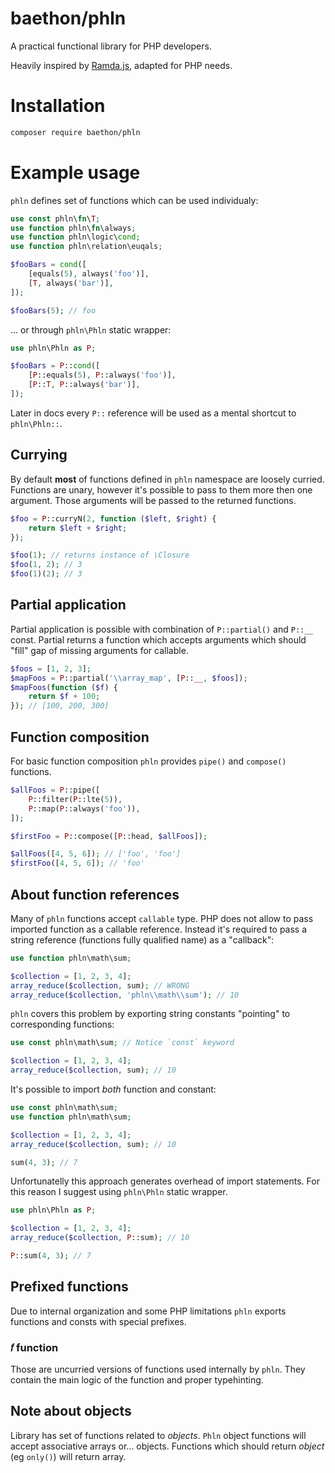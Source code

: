 # baethon/phln

A practical functional library for PHP developers.

Heavily inspired by [Ramda.js](http://ramdajs.com/), adapted for PHP needs.

# Installation

```bash
composer require baethon/phln
```

# Example usage

`phln` defines set of functions which can be used individualy:

```php
use const phln\fn\T;
use function phln\fn\always;
use function phln\logic\cond;
use function phln\relation\euqals;

$fooBars = cond([
    [equals(5), always('foo')],
    [T, always('bar')],
]);

$fooBars(5); // foo
```

... or through `phln\Phln` static wrapper:

```php
use phln\Phln as P;

$fooBars = P::cond([
    [P::equals(5), P::always('foo')],
    [P::T, P::always('bar')],
]);
```

Later in docs every `P::` reference will be used as a mental shortcut to `phln\Phln::`.

## Currying

By default **most** of functions defined in `phln` namespace are loosely curried. Functions are unary, however it's possible to pass to them more then one argument. Those arguments will be passed to the returned functions.

```php
$foo = P::curryN(2, function ($left, $right) {
    return $left + $right;
});

$foo(1); // returns instance of \Closure
$foo(1, 2); // 3
$foo(1)(2); // 3
```

## Partial application

Partial application is possible with combination of `P::partial()` and `P::__` const. Partial returns a function which accepts arguments which should "fill" gap of missing arguments for callable.

```php
$foos = [1, 2, 3];
$mapFoos = P::partial('\\array_map', [P::__, $foos]);
$mapFoos(function ($f) {
    return $f + 100;
}); // [100, 200, 300]
```

## Function composition

For basic function composition `phln` provides `pipe()` and `compose()` functions.

```php
$allFoos = P::pipe([
    P::filter(P::lte(5)),
    P::map(P::always('foo')),
]);

$firstFoo = P::compose([P::head, $allFoos]);

$allFoos([4, 5, 6]); // ['foo', 'foo']
$firstFoo([4, 5, 6]); // 'foo'
```

## About function references

Many of `phln` functions accept `callable` type. PHP does not allow to pass imported function as a callable reference. Instead it's required to pass a string reference (functions fully qualified name) as a "callback":

```php
use function phln\math\sum;

$collection = [1, 2, 3, 4];
array_reduce($collection, sum); // WRONG
array_reduce($collection, 'phln\\math\\sum'); // 10
```

`phln` covers this problem by exporting string constants "pointing" to corresponding functions:

```php
use const phln\math\sum; // Notice `const` keyword

$collection = [1, 2, 3, 4];
array_reduce($collection, sum); // 10
```

It's possible to import *both* function and constant:

```php
use const phln\math\sum;
use function phln\math\sum;

$collection = [1, 2, 3, 4];
array_reduce($collection, sum); // 10

sum(4, 3); // 7
```

Unfortunatelly this approach generates overhead of import statements. For this reason I suggest using `phln\Phln` static wrapper.

```php
use phln\Phln as P;

$collection = [1, 2, 3, 4];
array_reduce($collection, P::sum); // 10

P::sum(4, 3); // 7
```


## Prefixed functions

Due to internal organization and some PHP limitations `phln` exports functions and consts with special prefixes.

### 𝑓 function

Those are uncurried versions of functions used internally by `phln`. They contain the main logic of the function and proper typehinting.

## Note about objects

Library has set of functions related to _objects_. `Phln` object functions will accept associative arrays or... objects. Functions which should return _object_ (eg `only()`) will return array.
